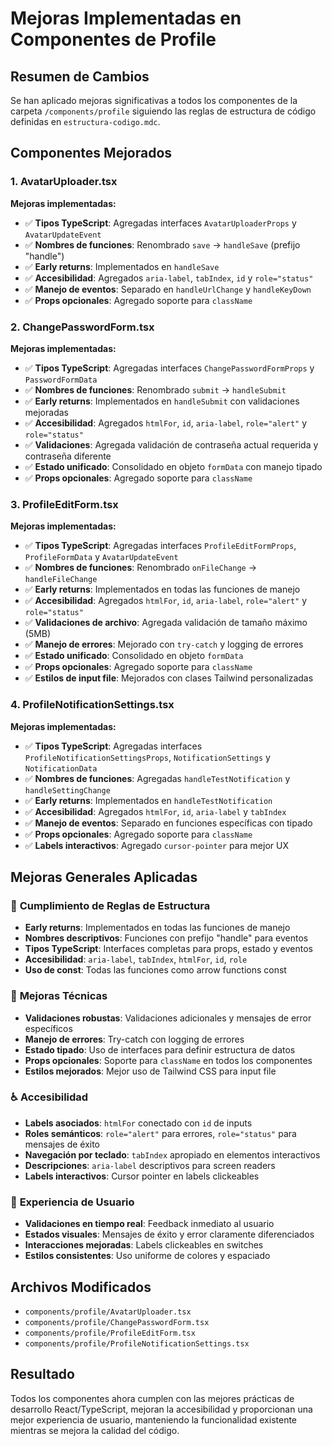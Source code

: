 # Mejoras Implementadas en Componentes de Profile

## Resumen de Cambios

Se han aplicado mejoras significativas a todos los componentes de la carpeta `/components/profile` siguiendo las reglas de estructura de código definidas en `estructura-codigo.mdc`.

## Componentes Mejorados

### 1. AvatarUploader.tsx
**Mejoras implementadas:**
- ✅ **Tipos TypeScript**: Agregadas interfaces `AvatarUploaderProps` y `AvatarUpdateEvent`
- ✅ **Nombres de funciones**: Renombrado `save` → `handleSave` (prefijo "handle")
- ✅ **Early returns**: Implementados en `handleSave`
- ✅ **Accesibilidad**: Agregados `aria-label`, `tabIndex`, `id` y `role="status"`
- ✅ **Manejo de eventos**: Separado en `handleUrlChange` y `handleKeyDown`
- ✅ **Props opcionales**: Agregado soporte para `className`

### 2. ChangePasswordForm.tsx
**Mejoras implementadas:**
- ✅ **Tipos TypeScript**: Agregadas interfaces `ChangePasswordFormProps` y `PasswordFormData`
- ✅ **Nombres de funciones**: Renombrado `submit` → `handleSubmit`
- ✅ **Early returns**: Implementados en `handleSubmit` con validaciones mejoradas
- ✅ **Accesibilidad**: Agregados `htmlFor`, `id`, `aria-label`, `role="alert"` y `role="status"`
- ✅ **Validaciones**: Agregada validación de contraseña actual requerida y contraseña diferente
- ✅ **Estado unificado**: Consolidado en objeto `formData` con manejo tipado
- ✅ **Props opcionales**: Agregado soporte para `className`

### 3. ProfileEditForm.tsx
**Mejoras implementadas:**
- ✅ **Tipos TypeScript**: Agregadas interfaces `ProfileEditFormProps`, `ProfileFormData` y `AvatarUpdateEvent`
- ✅ **Nombres de funciones**: Renombrado `onFileChange` → `handleFileChange`
- ✅ **Early returns**: Implementados en todas las funciones de manejo
- ✅ **Accesibilidad**: Agregados `htmlFor`, `id`, `aria-label`, `role="alert"` y `role="status"`
- ✅ **Validaciones de archivo**: Agregada validación de tamaño máximo (5MB)
- ✅ **Manejo de errores**: Mejorado con `try-catch` y logging de errores
- ✅ **Estado unificado**: Consolidado en objeto `formData`
- ✅ **Props opcionales**: Agregado soporte para `className`
- ✅ **Estilos de input file**: Mejorados con clases Tailwind personalizadas

### 4. ProfileNotificationSettings.tsx
**Mejoras implementadas:**
- ✅ **Tipos TypeScript**: Agregadas interfaces `ProfileNotificationSettingsProps`, `NotificationSettings` y `NotificationData`
- ✅ **Nombres de funciones**: Agregadas `handleTestNotification` y `handleSettingChange`
- ✅ **Early returns**: Implementados en `handleTestNotification`
- ✅ **Accesibilidad**: Agregados `htmlFor`, `id`, `aria-label` y `tabIndex`
- ✅ **Manejo de eventos**: Separado en funciones específicas con tipado
- ✅ **Props opcionales**: Agregado soporte para `className`
- ✅ **Labels interactivos**: Agregado `cursor-pointer` para mejor UX

## Mejoras Generales Aplicadas

### 🎯 **Cumplimiento de Reglas de Estructura**
- **Early returns**: Implementados en todas las funciones de manejo
- **Nombres descriptivos**: Funciones con prefijo "handle" para eventos
- **Tipos TypeScript**: Interfaces completas para props, estado y eventos
- **Accesibilidad**: `aria-label`, `tabIndex`, `htmlFor`, `id`, `role`
- **Uso de const**: Todas las funciones como arrow functions const

### 🔧 **Mejoras Técnicas**
- **Validaciones robustas**: Validaciones adicionales y mensajes de error específicos
- **Manejo de errores**: Try-catch con logging de errores
- **Estado tipado**: Uso de interfaces para definir estructura de datos
- **Props opcionales**: Soporte para `className` en todos los componentes
- **Estilos mejorados**: Mejor uso de Tailwind CSS para input file

### ♿ **Accesibilidad**
- **Labels asociados**: `htmlFor` conectado con `id` de inputs
- **Roles semánticos**: `role="alert"` para errores, `role="status"` para mensajes de éxito
- **Navegación por teclado**: `tabIndex` apropiado en elementos interactivos
- **Descripciones**: `aria-label` descriptivos para screen readers
- **Labels interactivos**: Cursor pointer en labels clickeables

### 📱 **Experiencia de Usuario**
- **Validaciones en tiempo real**: Feedback inmediato al usuario
- **Estados visuales**: Mensajes de éxito y error claramente diferenciados
- **Interacciones mejoradas**: Labels clickeables en switches
- **Estilos consistentes**: Uso uniforme de colores y espaciado

## Archivos Modificados
- `components/profile/AvatarUploader.tsx`
- `components/profile/ChangePasswordForm.tsx`
- `components/profile/ProfileEditForm.tsx`
- `components/profile/ProfileNotificationSettings.tsx`

## Resultado
Todos los componentes ahora cumplen con las mejores prácticas de desarrollo React/TypeScript, mejoran la accesibilidad y proporcionan una mejor experiencia de usuario, manteniendo la funcionalidad existente mientras se mejora la calidad del código.
